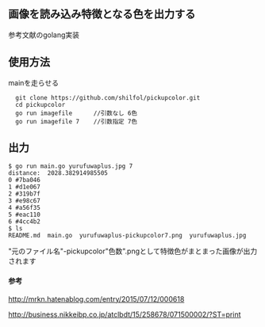 ## 画像を読み込み特徴となる色を出力する
参考文献のgolang実装

## 使用方法
mainを走らせる
```
  git clone https://github.com/shilfol/pickupcolor.git
  cd pickupcolor
  go run imagefile      //引数なし 6色
  go run imagefile 7    //引数指定 7色

```

## 出力
```
$ go run main.go yurufuwaplus.jpg 7
distance:  2028.382914985505
0 #7ba046
1 #d1e067
2 #319b7f
3 #e98c67
4 #a56f35
5 #eac110
6 #4cc4b2
$ ls
README.md  main.go  yurufuwaplus-pickupcolor7.png  yurufuwaplus.jpg 

```
"元のファイル名"-pickupcolor"色数".pngとして特徴色がまとまった画像が出力されます

#### 参考    
http://mrkn.hatenablog.com/entry/2015/07/12/000618

http://business.nikkeibp.co.jp/atclbdt/15/258678/071500002/?ST=print
